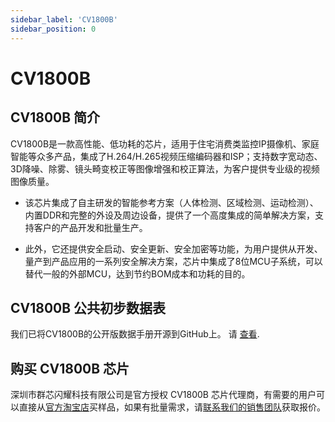 ```yaml
---
sidebar_label: 'CV1800B'
sidebar_position: 0
---
```


# CV1800B
## CV1800B 简介
CV1800B是一款高性能、低功耗的芯片，适用于住宅消费类监控IP摄像机、家庭智能等众多产品，集成了H.264/H.265视频压缩编码器和ISP；支持数字宽动态、3D降噪、除雾、镜头畸变校正等图像增强和校正算法，为客户提供专业级的视频图像质量。   

- 该芯片集成了自主研发的智能参考方案（人体检测、区域检测、运动检测）、内置DDR和完整的外设及周边设备，提供了一个高度集成的简单解决方案，支持客户的产品开发和批量生产。  

- 此外，它还提供安全启动、安全更新、安全加密等功能，为用户提供从开发、量产到产品应用的一系列安全解决方案，芯片中集成了8位MCU子系统，可以替代一般的外部MCU，达到节约BOM成本和功耗的目的。

## CV1800B 公共初步数据表

我们已将CV1800B的公开版数据手册开源到GitHub上。 请 [查看](https://github.com/milkv-duo/duo-files/blob/main/duo/datasheet/CV1800B-CV1801B-Preliminary-Datasheet-full-zh.pdf).

## 购买 CV1800B 芯片

深圳市群芯闪耀科技有限公司是官方授权 CV1800B 芯片代理商，有需要的用户可以直接从[官方淘宝店](https://item.taobao.com/item.htm?id=748015537624)买样品，如果有批量需求，请[联系我们的销售团队](mailto:sales@milkv.io)获取报价。
